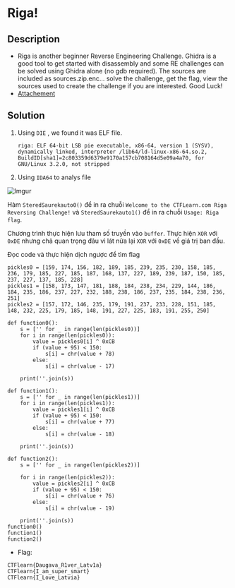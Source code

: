 # Riga!

## Description

* Riga is another beginner Reverse Engineering Challenge. Ghidra is a good tool to get started with disassembly and some RE challenges can be solved using Ghidra alone (no gdb required). The sources are included as sources.zip.enc... solve the challenge, get the flag, view the sources used to create the challenge if you are interested. Good Luck!
* [Attachement](https://ctflearn.com/challenge/download/996)

## Solution

1. Using `DIE` , we found it was ELF file. 

       riga: ELF 64-bit LSB pie executable, x86-64, version 1 (SYSV), dynamically linked, interpreter /lib64/ld-linux-x86-64.so.2, BuildID[sha1]=2c803359d6379e9170a157cb708164d5e09a4a70, for GNU/Linux 3.2.0, not stripped

2. Using  `IDA64` to analys file

![Imgur](https://i.imgur.com/qbC2NxG.png)

Hàm `SteredSaurekauto0()` để in ra chuỗi `Welcome to the CTFLearn.com Riga Reversing Challenge!` và `SteredSaurekauto1()` để in ra chuỗi `Usage: Riga flag`.

Chương trình thực hiện lưu tham số truyền vào `buffer`. Thực hiện `XOR` với `0xDE` nhưng chả quan trọng đâu vì lát nữa lại `XOR` với `0xDE` về giá trị ban đầu.

Đọc code và thực hiện dịch ngược để tìm flag

```
pickles0 = [159, 174, 156, 182, 189, 185, 239, 235, 230, 158, 185, 236, 179, 185, 227, 185, 187, 168, 137, 227, 189, 239, 187, 150, 185, 237, 227, 137, 185, 228]
pickles1 = [158, 173, 147, 181, 188, 184, 238, 234, 229, 144, 186, 184, 235, 186, 237, 227, 232, 188, 238, 186, 237, 235, 184, 238, 236, 251]
pickles2 = [157, 172, 146, 235, 179, 191, 237, 233, 228, 151, 185, 148, 232, 225, 179, 185, 148, 191, 227, 225, 183, 191, 255, 250]

def function0():
    s = ['' for _ in range(len(pickles0))]
    for i in range(len(pickles0)):
        value = pickles0[i] ^ 0xCB
        if (value + 95) < 150:
            s[i] = chr(value + 78)
        else:
            s[i] = chr(value - 17)

    print(''.join(s))

def function1():
    s = ['' for _ in range(len(pickles1))]
    for i in range(len(pickles1)):
        value = pickles1[i] ^ 0xCB
        if (value + 95) < 150:
            s[i] = chr(value + 77)
        else:
            s[i] = chr(value - 18)

    print(''.join(s))

def function2():
    s = ['' for _ in range(len(pickles2))]

    for i in range(len(pickles2)):
        value = pickles2[i] ^ 0xCB
        if (value + 95) < 150:
            s[i] = chr(value + 76)
        else:
            s[i] = chr(value - 19)

    print(''.join(s))
function0() 
function1()
function2()
```


* Flag:

```
CTFlearn{Daugava_R1ver_Latv1a}
CTFlearn{I_am_super_smart}
CTFlearn{I_Love_Latvia}
```